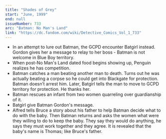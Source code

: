 ```yaml
---
title: "Shades of Grey"
start: "June, 1999"
end: null
issueNumber: 733
arc: "Batman: No Man's Land"
link: "https://dc.fandom.com/wiki/Detective_Comics_Vol_1_733"
---
```


- In an attempt to lure out Batman, the GCPD encounter Batgirl instead. Gordon gives her a message to relay to her boss - Batman is not welcome in Blue Boy territory.
- When post-No Man's Land dated food begins showing up, Penguin realizes he has competition.
- Batman catches a man beating another man to death. Turns out he was actually beating a corpse so he could get into Blackgate for protection. Batman doesn’t arrest him. Later, Batgirl tells the man to move to GCPD territory for protection. He thanks her.
- Batman rescues an infant from two women quarreling over guardianship of it.
- Batgirl give Batman Gordon's message.
- Alfred tells Bruce a story about his father to help Batman decide what to do with the baby. Then Batman returns and asks the women what were they willing to do to keep the baby. They say they would do anything, he says they must work together and they agree. It is revealed that the baby's name is Thomas; like Bruce's father.
